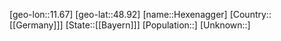 ﻿---
location: [48.92,11.67]
type: City
tags:
- geo/City


SpocWebEntityId: 30933
isDeleted: false
confidential: public

---
[geo-lon::11.67]
[geo-lat::48.92]
[name::Hexenagger]
[Country::[[Germany]]]
[State::[[Bayern]]]
[Population::]
[Unknown::]

